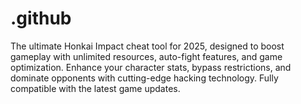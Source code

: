 # .github
The ultimate Honkai Impact cheat tool for 2025, designed to boost gameplay with unlimited resources, auto-fight features, and game optimization. Enhance your character stats, bypass restrictions, and dominate opponents with cutting-edge hacking technology. Fully compatible with the latest game updates. 
